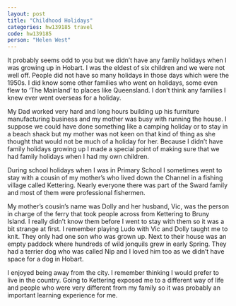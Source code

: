 ```yaml
---
layout: post
title: "Childhood Holidays"
categories: hw139185 travel
code: hw139185
person: "Helen West"
---
```


It probably seems odd to you but we didn’t have any family holidays when I was growing up in Hobart. I was the eldest of six children and we were not well off. People did not have so many holidays in those days which were the 1950s. I did know some other families who went on holidays, some even flew to ‘The Mainland’ to places like Queensland.  I don’t think any families I knew ever went overseas for a holiday.

My Dad worked very hard and long hours building up his furniture manufacturing business and my mother was busy with running the house. I suppose we could have done something like a camping holiday or to stay in a beach shack but my mother was not keen on that kind of thing as she thought that would not be much of a holiday for her. Because I didn’t have family holidays growing up I made a special point of making sure that we had family holidays when I had my own children.

During school holidays when I was in Primary School I sometimes went to stay with a cousin of my mother’s who lived down the Channel in a fishing village called Kettering. Nearly everyone there was part of the Sward family and most of them were professional fishermen.

My mother’s cousin’s name was Dolly and her husband, Vic, was the person in charge of the ferry that took people across from Kettering to Bruny Island. I really didn’t know them before I went to stay with them so it was a bit strange at first. I remember playing Ludo with Vic and  Dolly taught me to knit. They only had one son who was grown up. Next to their house was an empty paddock where hundreds of wild jonquils grew in early Spring. They had a terrier dog who was called Nip and I loved him too as we didn’t have space for a dog in Hobart.

I enjoyed being away from the city. I remember thinking I would prefer to live in the country. Going to Kettering exposed me to a different way of life and people who were very different from my family so it was probably an important learning experience for me.
